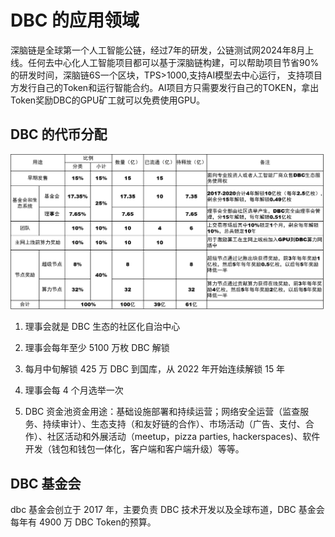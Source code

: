 # DBC 的应用领域

深脑链是全球第一个人工智能公链，经过7年的研发，公链测试网2024年8月上线。任何去中心化人工智能项目都可以基于深脑链构建，可以帮助项目节省90%的研发时间，深脑链6S一个区块，TPS>1000,支持AI模型去中心运行，
支持项目方发行自己的Token和运行智能合约。AI项目方只需要发行自己的TOKEN，拿出Token奖励DBC的GPU矿工就可以免费使用GPU。


## DBC 的代币分配

![DBC代币分配方案](./assets/dbc-applications.assets/dbc_token.png)

1. 理事会就是 DBC 生态的社区化自治中心

2. 理事会每年至少 5100 万枚 DBC 解锁

3. 每月中旬解锁 425 万 DBC 到国库，从 2022 年开始连续解锁 15 年

4. 理事会每 4 个月选举一次

5. DBC 资金池资金用途：基础设施部署和持续运营；网络安全运营（监查服务、持续审计）、生态支持（和友好链的合作）、市场活动（广告、支付、合作）、社区活动和外展活动（meetup，pizza parties, hackerspaces)、软件开发（钱包和钱包一体化，客户端和客户端升级）等等。

## DBC 基金会

dbc 基金会创立于 2017 年，主要负责 DBC 技术开发以及全球布道，DBC 基金会每年有 4900 万 DBC Token的预算。
